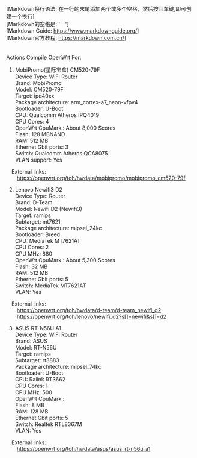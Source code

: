 [Markdown换行语法: 在一行的末尾添加两个或多个空格，然后按回车键,即可创建一个换行]  
[Markdown的空格是: '&emsp;']  
[Markdown Guide: https://www.markdownguide.org/]  
[Markdown官方教程: https://markdown.com.cn/]  
&emsp;  
&emsp;  
Actions Compile OpenWrt For:  

1. MobiPromo(星际宝盒) CM520-79F  
   Device Type: WiFi Router  
   Brand: MobiPromo  
   Model: CM520-79F  
   Target: ipq40xx  
   Package architecture: arm_cortex-a7_neon-vfpv4  
   Bootloader: U-Boot  
   CPU: Qualcomm Atheros IPQ4019  
   CPU Cores: 4  
   OpenWrt CpuMark : About 8,000 Scores  
   Flash: 128 MBNAND  
   RAM: 512 MB  
   Ethernet Gbit ports: 3  
   Switch: Qualcomm Atheros QCA8075  
   VLAN support: Yes  
   
&emsp;External links:  
&emsp;&emsp;https://openwrt.org/toh/hwdata/mobipromo/mobipromo_cm520-79f  

2. Lenovo Newifi3 D2  
   Device Type: Router  
   Brand: D-Team  
   Model: Newifi D2 (Newifi3)  
   Target: ramips  
   Subtarget: mt7621  
   Package architecture: mipsel_24kc  
   Bootloader: Breed  
   CPU: MediaTek MT7621AT  
   CPU Cores: 2  
   CPU MHz: 880  
   OpenWrt CpuMark : About 5,300 Scores  
   Flash: 32 MB  
   RAM: 512 MB  
   Ethernet Gbit ports: 5  
   Switch: MediaTek MT7621AT  
   VLAN: Yes  
   
&emsp;External links:  
&emsp;&emsp;https://openwrt.org/toh/hwdata/d-team/d-team_newifi_d2  
&emsp;&emsp;https://openwrt.org/toh/lenovo/newifi_d2?s[]=newifi&s[]=d2  

3. ASUS RT-N56U A1  
   Device Type: WiFi Router  
   Brand: ASUS  
   Model: RT-N56U  
   Target: ramips  
   Subtarget: rt3883  
   Package architecture: mipsel_74kc  
   Bootloader: U-Boot  
   CPU: Ralink RT3662  
   CPU Cores: 1  
   CPU MHz: 500  
   OpenWrt CpuMark :   
   Flash: 8 MB  
   RAM: 128 MB  
   Ethernet Gbit ports: 5  
   Switch: Realtek RTL8367M  
   VLAN: Yes  
      
&emsp;External links:  
&emsp;&emsp;https://openwrt.org/toh/hwdata/asus/asus_rt-n56u_a1  
